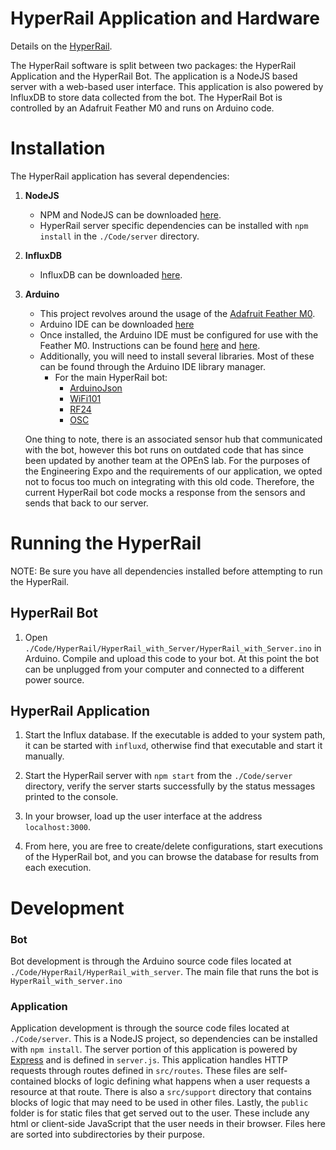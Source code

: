 # __HyperRail Application and Hardware__

Details on the [HyperRail](http://www.open-sensing.org/hyper-rail/).

The HyperRail software is split between two packages: the HyperRail Application and the HyperRail Bot. The application is a NodeJS based server with a web-based user interface. This application is also powered by InfluxDB to store data collected from the bot. The HyperRail Bot is controlled by an Adafruit Feather M0 and runs on Arduino code.

# Installation 
The HyperRail application has several dependencies:
1. __NodeJS__
    * NPM and NodeJS can be downloaded [here](https://nodejs.org/).
    * HyperRail server specific dependencies can be installed with `npm install` in the `./Code/server` directory.
2. __InfluxDB__
    * InfluxDB can be downloaded [here](https://portal.influxdata.com/downloads/).
3. __Arduino__
    * This project revolves around the usage of the [Adafruit Feather M0](https://www.adafruit.com/product/3010).
    * Arduino IDE can be downloaded [here](https://www.arduino.cc/en/Main/Software)
    * Once installed, the Arduino IDE must be configured for use with the Feather M0. Instructions can be found [here](https://learn.adafruit.com/adafruit-feather-m0-wifi-atwinc1500/setup) and [here](https://learn.adafruit.com/adafruit-feather-m0-wifi-atwinc1500/using-with-arduino-ide).
    * Additionally, you will need to install several libraries. Most of these can be found through the Arduino IDE library manager.
        * For the main HyperRail bot:
            * [ArduinoJson](https://github.com/bblanchon/ArduinoJson)
            * [WiFi101](https://github.com/arduino-libraries/WiFi101)
            * [RF24](https://github.com/nRF24/RF24)
            * [OSC](https://github.com/CNMAT/OSC)

    One thing to note, there is an associated sensor hub that communicated with the bot, however this bot runs on outdated code that has since been updated by another team at the OPEnS lab. For the purposes of the Engineering Expo and the requirements of our application, we opted not to focus too much on integrating with this old code. Therefore, the current HyperRail bot code mocks a response from the sensors and sends that back to our server.

# Running the HyperRail
NOTE: Be sure you have all dependencies installed before attempting to run the HyperRail.
## HyperRail Bot
1. Open `./Code/HyperRail/HyperRail_with_Server/HyperRail_with_Server.ino` in Arduino. Compile and upload this code to your bot. At this point the bot can be unplugged from your computer and connected to a different power source.

## HyperRail Application
1. Start the Influx database. If the executable is added to your system path, it can be started with `influxd`, otherwise find that executable and start it manually.

2. Start the HyperRail server with `npm start` from the `./Code/server` directory, verify the server starts successfully by the status messages printed to the console.

3. In your browser, load up the user interface at the address `localhost:3000`.
4. From here, you are free to create/delete configurations, start executions of the HyperRail bot, and you can browse the database for results from each execution.

# Development

### Bot
Bot development is through the Arduino source code files located at `./Code/HyperRail/HyperRail_with_server`. The main file that runs the bot is `HyperRail_with_server.ino`

### Application
Application development is through the source code files located at `./Code/server`. This is a NodeJS project, so dependencies can be installed with `npm install`. The server portion of this application is powered by [Express](https://expressjs.com/) and is defined in `server.js`. This application handles HTTP requests through routes defined in `src/routes`. These files are self-contained blocks of logic defining what happens when a user requests a resource at that route. There is also a `src/support` directory that contains blocks of logic that may need to be used in other files. Lastly, the `public` folder is for static files that get served out to the user. These include any html or client-side JavaScript that the user needs in their browser. Files here are sorted into subdirectories by their purpose.